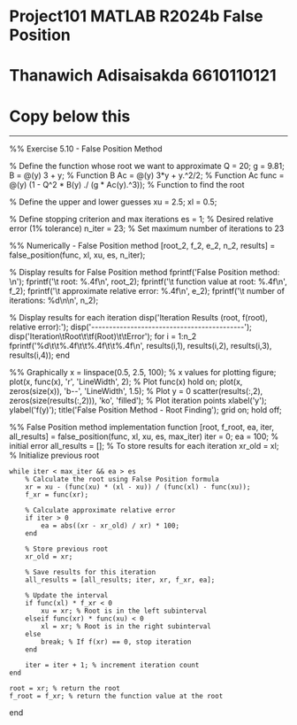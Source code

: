 # Project101 MATLAB R2024b False Position
# Thanawich Adisaisakda 6610110121
# Copy below this
-------------------------------------------------
%% Exercise 5.10 - False Position Method

% Define the function whose root we want to approximate
Q = 20;
g = 9.81;
B = @(y) 3 + y; % Function B
Ac = @(y) 3*y + y.^2/2; % Function Ac
func = @(y) (1 - Q^2 * B(y) ./ (g * Ac(y).^3)); % Function to find the root

% Define the upper and lower guesses
xu = 2.5;
xl = 0.5;

% Define stopping criterion and max iterations
es = 1; % Desired relative error (1% tolerance)
n_iter = 23; % Set maximum number of iterations to 23

%% Numerically - False Position method
[root_2, f_2, e_2, n_2, results] = false_position(func, xl, xu, es, n_iter);

% Display results for False Position method
fprintf('False Position method: \n');
fprintf('\t root: %.4f\n', root_2);
fprintf('\t function value at root: %.4f\n', f_2);
fprintf('\t approximate relative error: %.4f\n', e_2);
fprintf('\t number of iterations: %d\n\n', n_2);

% Display results for each iteration
disp('Iteration Results (root, f(root), relative error):');
disp('-------------------------------------------');
disp('Iteration\tRoot\t\tf(Root)\t\tError');
for i = 1:n_2
    fprintf('%d\t\t%.4f\t\t%.4f\t\t%.4f\n', results(i,1), results(i,2), results(i,3), results(i,4));
end

%% Graphically
x = linspace(0.5, 2.5, 100); % x values for plotting
figure;
plot(x, func(x), 'r', 'LineWidth', 2); % Plot func(x)
hold on;
plot(x, zeros(size(x)), 'b--', 'LineWidth', 1.5); % Plot y = 0
scatter(results(:,2), zeros(size(results(:,2))), 'ko', 'filled'); % Plot iteration points
xlabel('y');
ylabel('f(y)');
title('False Position Method - Root Finding');
grid on;
hold off;

%% False Position method implementation
function [root, f_root, ea, iter, all_results] = false_position(func, xl, xu, es, max_iter)
    iter = 0;
    ea = 100; % initial error
    all_results = []; % To store results for each iteration
    xr_old = xl; % Initialize previous root

    while iter < max_iter && ea > es
        % Calculate the root using False Position formula
        xr = xu - (func(xu) * (xl - xu)) / (func(xl) - func(xu));
        f_xr = func(xr);
        
        % Calculate approximate relative error
        if iter > 0
            ea = abs((xr - xr_old) / xr) * 100;
        end
        
        % Store previous root
        xr_old = xr;
        
        % Save results for this iteration
        all_results = [all_results; iter, xr, f_xr, ea];
        
        % Update the interval
        if func(xl) * f_xr < 0
            xu = xr; % Root is in the left subinterval
        elseif func(xr) * func(xu) < 0
            xl = xr; % Root is in the right subinterval
        else
            break; % If f(xr) == 0, stop iteration
        end
        
        iter = iter + 1; % increment iteration count
    end
    
    root = xr; % return the root
    f_root = f_xr; % return the function value at the root
end
